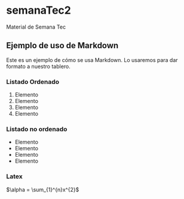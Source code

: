 # semanaTec2
Material de Semana Tec

## Ejemplo de uso de Markdown
Este es un ejemplo de cómo se usa Markdown. Lo usaremos para dar formato a nuestro tablero.

### Listado Ordenado
1. Elemento
1. Elemento
1. Elemento
1. Elemento

### Listado no ordenado

- Elemento
- Elemento
- Elemento
- Elemento

### Latex

$\alpha = \sum_{1}^{n}x^{2}$
